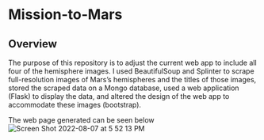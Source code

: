 # Mission-to-Mars
## Overview
The purpose of this repository is to adjust the current web app to include all four of the hemisphere images. I used BeautifulSoup and Splinter to scrape full-resolution images of Mars’s hemispheres and the titles of those images, stored the scraped data on a Mongo database, used a web application (Flask) to display the data, and altered the design of the web app to accommodate these images (bootstrap).

The web page generated can be seen below
![Screen Shot 2022-08-07 at 5 52 13 PM](https://user-images.githubusercontent.com/93801125/183314289-39f41197-9708-44d2-8ae6-eca31b90be95.png)
